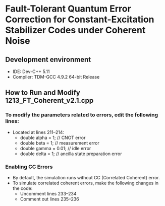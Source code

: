 # Fault-Tolerant Quantum Error Correction for Constant-Excitation Stabilizer Codes under Coherent Noise

##  Development environment
- IDE: Dev-C++ 5.11
- Compiler: TDM-GCC 4.9.2 64-bit Release

## How to Run and Modify 1213_FT_Coherent_v2.1.cpp

### To modify the parameters related to errors, edit the following lines:
-   Located at lines 211–214:
    -   double alpha = 1; // CNOT error
    -   double beta = 1;  // measurement error
    -   double gamma = 0.01; // idle error
    -   double delta = 1;  // ancilla state preparation error

### Enabling CC Errors 
- By default, the simulation runs without CC (Correlated Coherent) error.
- To simulate correlated coherent errors, make the following changes in the code:
    - Uncomment lines 233–234
    - Comment out lines 235–236
